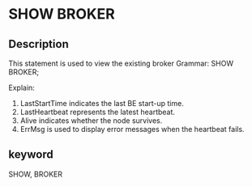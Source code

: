 # SHOW BROKER
## Description
This statement is used to view the existing broker
Grammar:
SHOW BROKER;

Explain:
1. LastStartTime indicates the last BE start-up time.
2. LastHeartbeat represents the latest heartbeat.
3. Alive indicates whether the node survives.
4. ErrMsg is used to display error messages when the heartbeat fails.

## keyword
SHOW, BROKER
